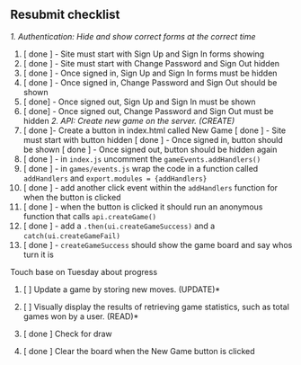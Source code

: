 ## Resubmit checklist

*1.  Authentication:  Hide and show correct forms at the correct time*

1.  [ done ] - Site must start with Sign Up and Sign In forms showing
1.  [ done ] - Site must start with Change Password and Sign Out hidden
1.  [ done ] - Once signed in, Sign Up and Sign In forms must be hidden
1.  [ done ] - Once signed in, Change Password and Sign Out should be shown
1.  [ done] - Once signed out, Sign Up and Sign In must be shown
1.  [ done] - Once signed out, Change Password and Sign Out must be hidden
*2.  API: Create new game on the server. (CREATE)*
1. [ done ]- Create a button in index.html called New Game
   [ done ] - Site must start with button hidden
   [ done ] - Once signed in, button should be shown
   [ done ] - Once signed out, button should be hidden again
1.  [ done ] -  in `index.js` uncomment the `gameEvents.addHandlers()`
1.  [ done ] - in `games/events.js` wrap the code in a function called `addHandlers` and `export.modules = {addHandlers}`
1.  [ done ] - add another click event within the `addHandlers` function for when the button is clicked
1.  [ done ] - when the button is clicked it should run an anonymous function that calls `api.createGame()`
1.  [ done ] - add a `.then(ui.createGameSuccess)` and a `catch(ui.createGameFail)`
1.  [ done ] - `createGameSuccess` should show the game board and say whos turn it is

Touch base on Tuesday about progress

1. [  ] Update a game by storing new moves. (UPDATE)*

1. [  ] Visually display the results of retrieving game statistics, such as total games won by a user. (READ)*

1. [ done ] Check for draw

1. [ done ] Clear the board when the New Game button is clicked
